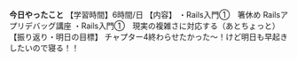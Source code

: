 **今日やったこと**
【学習時間】6時間/日
【内容】
・Rails入門①　箸休め Railsアプリデバッグ講座
・Rails入門①　現実の複雑さに対応する（あとちょっと）
【振り返り・明日の目標】
チャプター4終わらせたかった〜！けど明日も早起きしたいので寝る！！